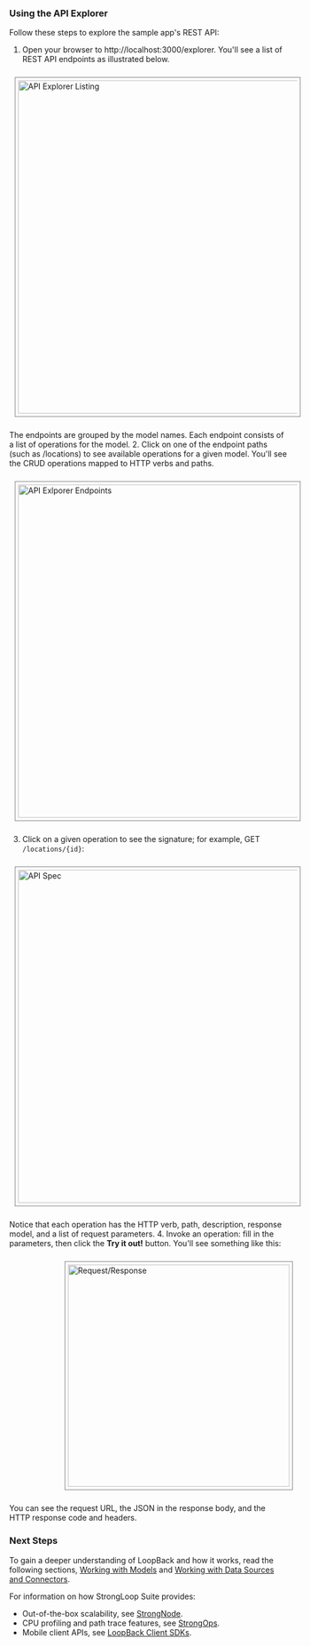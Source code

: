 ### Using the API Explorer

Follow these steps to explore the sample app's REST API:

1. Open your browser to http://localhost:3000/explorer. You'll see a list of REST API endpoints as illustrated below.

<img src="assets/explorer-listing.png" alt="API Explorer Listing" width="600" style="border: 1px solid gray; padding: 5px; margin: 10px;">

The endpoints are grouped by the model names. Each endpoint consists of a list
of operations for the model.
2. Click on one of the endpoint paths (such as /locations) to see available
operations for a given model.  You'll see the CRUD operations mapped to HTTP verbs and paths.

<img src="assets/explorer-endpoint.png" alt="API Exlporer Endpoints" width="600" style="border: 1px solid gray; padding: 5px; margin: 10px;">

3. Click on a given operation to see the signature; for example, GET `/locations/{id}`:

<img src="assets/explorer-api.png" alt="API Spec" width="600" style="border: 1px solid gray; padding: 5px; margin: 10px;">

Notice that each operation has the HTTP verb, path, description, response model, and a list of request parameters.
4. Invoke an operation: fill in the parameters,  then click the **Try it out!** button.  You'll see something like this:

<img src="assets/explorer-req-res.png" alt="Request/Response" width="400" style="border: 1px solid gray; padding: 5px; margin: 10px 10px 10px 100px;">

You can see the request URL, the JSON in the response body, and the HTTP response code and headers.

<h3>Next Steps</h3>

To gain a deeper understanding of LoopBack and how it works, read the following sections, [Working with Models](#working-with-models) and [Working with Data Sources and Connectors](#working-with-data-sources-and-connectors).

For information on how StrongLoop Suite provides:

 - Out-of-the-box scalability, see
 [StrongNode](http://docs.strongloop.com/strongnode#quick-start).
 - CPU profiling and path trace features, see
 [StrongOps](http://docs.strongloop.com/strongops#quick-start).
 - Mobile client APIs, see [LoopBack Client SDKs](http://docs.strongloop.com/loopback-clients/).
